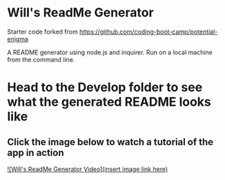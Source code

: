 # Will's ReadMe Generator
Starter code forked from https://github.com/coding-boot-camp/potential-enigma

A README generator using node.js and inquirer. Run on a local machine from the command line.

# Head to the Develop folder to see what the generated README looks like

## Click the image below to watch a tutorial of the app in action 

[![Will's ReadMe Generator Video](insert image link here)](https://www.youtube.com/)


